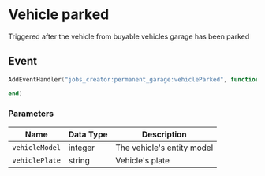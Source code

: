 # Vehicle parked

Triggered after the vehicle from buyable vehicles garage has been parked

## Event
``` lua
AddEventHandler("jobs_creator:permanent_garage:vehicleParked", function(vehicleModel, vehiclePlate)

end)
```

### Parameters

| Name              | Data Type | Description                 |
| -                 | -         | -                 |
| `vehicleModel`         | integer    | The vehicle's entity model  |
| `vehiclePlate`        | string    | Vehicle's plate  |